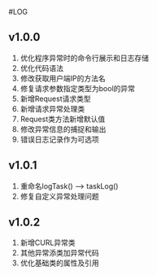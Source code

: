 #LOG

## v1.0.0
1. 优化程序异常时的命令行展示和日志存储
2. 优化代码语法
3. 修改获取用户端IP的方法名
4. 修复请求参数指定类型为bool的异常
5. 新增Request请求类型
6. 新增请求异常处理类
7. Request类方法新增默认值
8. 修改异常信息的捕捉和输出
9. 错误日志记录作为可选项

## v1.0.1
1. 重命名logTask() --> taskLog()
2. 修复自定义异常处理问题

## v1.0.2
1. 新增CURL异常类
2. 其他异常添类加异常代码
3. 优化基础类的属性及引用
